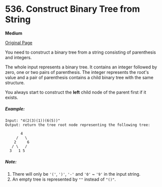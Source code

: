 # 536. Construct Binary Tree from String

**Medium**

[Original Page](https://leetcode.com/problems/construct-binary-tree-from-string/)

You need to construct a binary tree from a string consisting of parenthesis and integers.

The whole input represents a binary tree. It contains an integer followed by zero, one or two pairs of parenthesis. The integer represents the root's value and a pair of parenthesis contains a child binary tree with the same structure.

You always start to construct the __left__ child node of the parent first if it exists.

##### Example:
```
Input: "4(2(3)(1))(6(5))"
Output: return the tree root node representing the following tree:

       4
     /   \
    2     6
   / \   / 
  3   1 5   
```

##### Note:
1. There will only be `'('`, `')'`, `'-'` and `'0'` ~ `'9'` in the input string.
2. An empty tree is represented by `""` instead of `"()"`.
